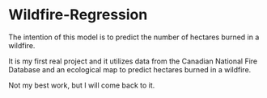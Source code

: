 # Wildfire-Regression
The intention of this model is to predict the number of hectares burned in a wildfire. 

It is my first real project and it utilizes data from the Canadian National Fire Database and an ecological map to predict hectares burned in a wildfire.

Not my best work, but I will come back to it.

